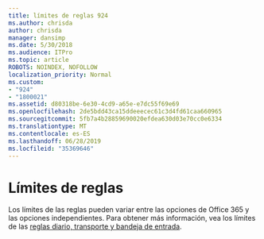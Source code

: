 ```yaml
---
title: límites de reglas 924
ms.author: chrisda
author: chrisda
manager: dansimp
ms.date: 5/30/2018
ms.audience: ITPro
ms.topic: article
ROBOTS: NOINDEX, NOFOLLOW
localization_priority: Normal
ms.custom:
- "924"
- "1800021"
ms.assetid: d80318be-6e30-4cd9-a65e-e7dc55f69e69
ms.openlocfilehash: 2de5bdd43ca15ddeeecec61c3d4fd61caa660965
ms.sourcegitcommit: 5fb7a4b28859690020efdea630d03e70cc0e6334
ms.translationtype: MT
ms.contentlocale: es-ES
ms.lasthandoff: 06/28/2019
ms.locfileid: "35369646"
---
```

# <a name="rule-limits"></a>Límites de reglas

Los límites de las reglas pueden variar entre las opciones de Office 365 y las opciones independientes. Para obtener más información, vea los límites de las [reglas diario, transporte y bandeja de entrada](https://technet.microsoft.com/library/exchange-online-limits.aspx).
